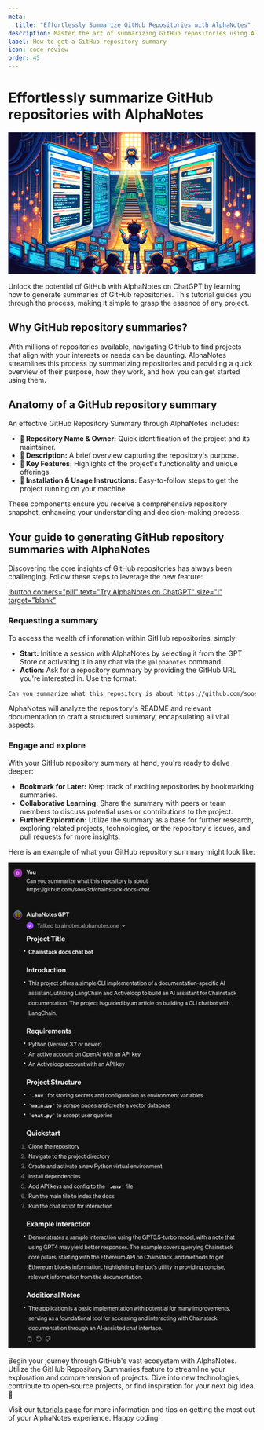 ```yaml
---
meta:
  title: "Effortlessly Summarize GitHub Repositories with AlphaNotes"
description: Master the art of summarizing GitHub repositories using AlphaNotes. This guide walks you through generating concise summaries to understand projects quickly.
label: How to get a GitHub repository summary
icon: code-review
order: 45
---
```


# Effortlessly summarize GitHub repositories with AlphaNotes

![](../../resources/gh-thumbnail.png)

Unlock the potential of GitHub with AlphaNotes on ChatGPT by learning how to generate summaries of GitHub repositories. This tutorial guides you through the process, making it simple to grasp the essence of any project.

## Why GitHub repository summaries?

With millions of repositories available, navigating GitHub to find projects that align with your interests or needs can be daunting. AlphaNotes streamlines this process by summarizing repositories and providing a quick overview of their purpose, how they work, and how you can get started using them.

## Anatomy of a GitHub repository summary

An effective GitHub Repository Summary through AlphaNotes includes:

- **📌 Repository Name & Owner:** Quick identification of the project and its maintainer.
- **📌 Description:** A brief overview capturing the repository's purpose.
- **📌 Key Features:** Highlights of the project's functionality and unique offerings.
- **📌 Installation & Usage Instructions:** Easy-to-follow steps to get the project running on your machine.

These components ensure you receive a comprehensive repository snapshot, enhancing your understanding and decision-making process.

## Your guide to generating GitHub repository summaries with AlphaNotes

Discovering the core insights of GitHub repositories has always been challenging. Follow these steps to leverage the new feature:

[!button corners="pill" text="Try AlphaNotes on ChatGPT" size="l" target="blank"](https://chat.openai.com/g/g-ZdfrSRAyo-alphanotes-gpt)

### Requesting a summary

To access the wealth of information within GitHub repositories, simply:

- **Start:** Initiate a session with AlphaNotes by selecting it from the GPT Store or activating it in any chat via the `@alphanotes` command.
- **Action:** Ask for a repository summary by providing the GitHub URL you're interested in. Use the format:

```sh
Can you summarize what this repository is about https://github.com/soos3d/chainstack-docs-chat
```

AlphaNotes will analyze the repository's README and relevant documentation to craft a structured summary, encapsulating all vital aspects.

### Engage and explore

With your GitHub repository summary at hand, you're ready to delve deeper:

- **Bookmark for Later:** Keep track of exciting repositories by bookmarking summaries.
- **Collaborative Learning:** Share the summary with peers or team members to discuss potential uses or contributions to the project.
- **Further Exploration:** Utilize the summary as a base for further research, exploring related projects, technologies, or the repository's issues, and pull requests for more insights.

Here is an example of what your GitHub repository summary might look like:

![](../../resources/gh-example.png)

Begin your journey through GitHub's vast ecosystem with AlphaNotes. Utilize the GitHub Repository Summaries feature to streamline your exploration and comprehension of projects. Dive into new technologies, contribute to open-source projects, or find inspiration for your next big idea. 🚀

Visit our [tutorials page](https://www.alphanotes.one/tutorials/tutorial) for more information and tips on getting the most out of your AlphaNotes experience. Happy coding!
